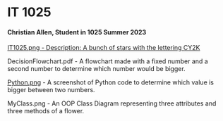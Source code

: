 # IT 1025

#### **Christian Allen, Student in 1025 Summer 2023**

[IT1025.png - Description: A bunch of stars with the lettering CY2K](https://new.express.adobe.com/id/urn:aaid:sc:US:f6e703ed-ffc7-5d34-a4c2-1a5c6b6477cc)

DecisionFlowchart.pdf - A flowchart made with a fixed number and a second number to determine which number would be bigger.

[Python.png](https://github.com/icgicj/ChristianIT/blob/main/Python.png) - A screenshot of Python code to determine which value is bigger between two numbers. 

MyClass.png - An OOP Class Diagram representing three attributes and three methods of a flower.

